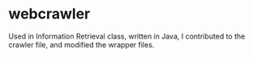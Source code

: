 webcrawler
==========

Used in Information Retrieval class, written in Java, I contributed to the crawler file, and modified the wrapper files. 
